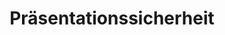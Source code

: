 ---
title: Präsentationssicherheit
type: docs
weight: 60
url: /de/androidjava/presentation-security/
---